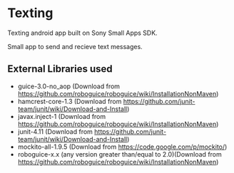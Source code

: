 Texting
=========

Texting android app built on Sony Small Apps SDK.

Small app to send and recieve text messages.

External Libraries used
--------------------------

- guice-3.0-no_aop (Download from <https://github.com/roboguice/roboguice/wiki/InstallationNonMaven>)
- hamcrest-core-1.3 (Download from <https://github.com/junit-team/junit/wiki/Download-and-Install>)
- javax.inject-1 (Download from <https://github.com/roboguice/roboguice/wiki/InstallationNonMaven>)
- junit-4.11 (Download from <https://github.com/junit-team/junit/wiki/Download-and-Install>) 
- mockito-all-1.9.5 (Download from <https://code.google.com/p/mockito/>)
- roboguice-x.x (any version greater than/equal to 2.0)(Download from <https://github.com/roboguice/roboguice/wiki/InstallationNonMaven>)
 

